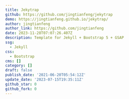 ```yaml
---
title: Jekytrap
github: https://github.com/jingtianfeng/jekytrap
demo: https://jingtianfeng.github.io/jekytrap/
author: jingtianfeng
author_link: https://github.com/jingtianfeng
date: 2023-11-28T07:07:26.407Z
description: Template for Jekyll + Bootstrap 5 + GSAP
ssg:
  - Jekyll
css:
  - Bootstrap
cms: []
category: []
draft: false
publish_date: '2021-06-20T05:54:12Z'
update_date: '2023-07-15T19:35:11Z'
github_star: 0
github_fork: 0
---
```

